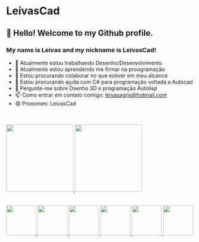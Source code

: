# LeivasCad
## 👋 Hello! Welcome to my Github profile.
### My name is Leivas and my nickname is LeivasCad!

- 🔭 Atualmente estou trabalhando Desenho/Desenvolvimento
- 🌱 Atualmente estou aprendendo me firmar na proogramação
- 👯 Estou procurando colaborar no que estiver em meu alcance
- 🤔 Estou procurando ajuda com C# para programação voltada a Autocad
- 💬 Pergunte-me sobre Dsenho 3D e programação Autolisp
- 📫 Como entrar em contato comigo: leivasagris@hotmail.com
- 😄 Pronomes: LeivasCad
<br>
<br>
<div>
  <a href="https://github.com/Leivas">
    <img height="180em" src="https://github-readme-stats.vercel.app/api/top-langs/?username=Leivas&layout=compact&langs_count=7&theme=dracula"/>
    <img height="180em" src="https://github-readme-stats.vercel.app/api?username=Leivas&show_icons=true&theme=dracula&include_all_commits=true&count_private=true"/></div>
  <br>
  <br>
  <div>
    <img src="https://cdn.jsdelivr.net/gh/devicons/devicon/icons/html5/html5-original-wordmark.svg" width="80" height="80"/>
    <img src="https://cdn.jsdelivr.net/gh/devicons/devicon/icons/css3/css3-original-wordmark.svg" width="80" height="80"/>
    <img src="https://cdn.jsdelivr.net/gh/devicons/devicon/icons/dot-net/dot-net-plain-wordmark.svg" width="80" height="80"/>
    <img src="https://cdn.jsdelivr.net/gh/devicons/devicon/icons/csharp/csharp-original.svg" width="80" height="80"/>
    <img src="https://cdn.jsdelivr.net/gh/devicons/devicon/icons/javascript/javascript-original.svg" width="80" height="80"/>
    <img src="https://cdn.jsdelivr.net/gh/devicons/devicon/icons/git/git-original.svg" width="80" height="80"/>
  </div>


          
          
          
